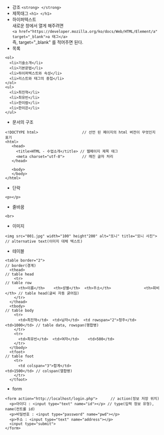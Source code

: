 * 강조 ```<strong> </strong>```
* 제목태그 ```<h1> </h1>```
* 하이퍼텍스트   
  새로운 창에서 열게 해주려면   
```<a href="https://developer.mozilla.org/ko/docs/Web/HTML/Element/a" target="_blank">a 태그</a>```   
즉, target="_blank" 를 적어주면 된다.
* 목록
```
<ol>
  <li>기술소개</li>
  <li>기본문법</li>
  <li>하이퍼텍스트와 속성</li>
  <li>리스트와 태그의 중첩</li>
</ol>
<ul>
  <li>최진혁</li>
  <li>최유빈</li>
  <li>한이람</li>
  <li>한이은</li>
</ul>
```
* 문서의 구조   
```
<!DOCTYPE html>                    // 선언 된 페이지의 html 버전이 무엇인지 표기
<html>
   <head>
     <title>HTML - 수업소개</title> // 웹페이지 제목 태그
     <meta charset="utf-8">        // 깨진 글자 처리
   </head>

   <body>
   </body>
</html>
```
* 단락
```
<p></p>
```
* 줄바꿈
```
<br>
```
* 이미지
```
<img src="001.jpg" width="100" height"200" alt="또니" title="또니 사진"> // alternative text(이미지 대체 텍스트)
```
* 테이블
```
<table border="2">                                                             // border(경계)
  <thead>                                                                      // table head
    <tr>                                                                       // table row
      <th>이름</th>    <th>성별</th>  <th>주소</th>               <th>회비</th> // table head(글씨 자동 굵어짐)
    </tr>
  </thead>
  <tbody>                                                                      // table body
    <tr>
      <td>최진혁</td>  <td>남자</td>  <td rowspan="2">청주</td>   <td>1000</td> // table data, rowspan(행합병)
    </tr>
    <tr>
      <td>최유빈</td>  <td>여자</td>    <td>500</td>
    </tr>
  </tbody>
  <tfoot>                                                                       // table foot
    <tr>
      <td colspan="3">합계</td>                                    <td>1500</td> // colspan(열합병)
    </tr>
  </tfoot>
```
* form
```
<form action="http://localhost/login.php">      // action(정보 저장 위치)
  <p>아이디 : <input type="text" name="id"></p> // type(입력 정보 유형), name(컨트롤 id)
  <p>비밀번호 : <input type="password" name="pwd"></p>
  <p>주소 : <input type="text" name="address"></p>
  <input type="submit">
</form>
```
